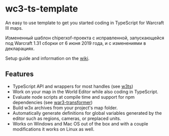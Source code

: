 # wc3-ts-template
 An easy to use template to get you started coding in TypeScript for Warcraft III maps.

 Измененный шаблон chiperxof-проекта с исправленной, запускающейся под Warcraft 1.31 сборки от 6 июня 2019 года, и с изменениями в декларациях.

Setup guide and information on the [wiki](https://github.com/triggerhappy187/wc3-ts-template/wiki).

## Features
* TypeScript API and wrappers for most handles (see [w3ts](https://github.com/cipherxof/w3ts))
* Work on your map in the World Editor while also coding in TypeScript.
* Evaluate node scripts at compile time and support for npm dependencies (see [war3-transformer](https://github.com/cipherxof/war3-transformer))
* Build w3x archives from your project's map folder.
* Automatically generate definitions for global variables generated by the editor such as regions, cameras, or preplaced units.
* Works on Windows and Mac OS out of the box and with a couple modifications it works on Linux as well.
